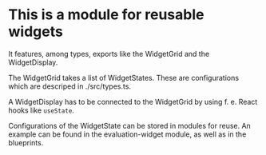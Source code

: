 
# This is a module for reusable widgets

It features, among types, exports like the WidgetGrid and the WidgetDisplay.

The WidgetGrid takes a list of WidgetStates. These are configurations which are descriped in ./src/types.ts.

A WidgetDisplay has to be connected to the WidgetGrid by using f. e. React hooks like `useState`.

Configurations of the WidgetState can be stored in modules for reuse. An example can be found in the evaluation-widget module, as well as in the blueprints.